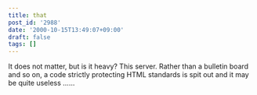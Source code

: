 ```yaml
---
title: that
post_id: '2988'
date: '2000-10-15T13:49:07+09:00'
draft: false
tags: []
---
```


It does not matter, but is it heavy? This server. Rather than a bulletin board and so on, a code strictly protecting HTML standards is spit out and it may be quite useless ......